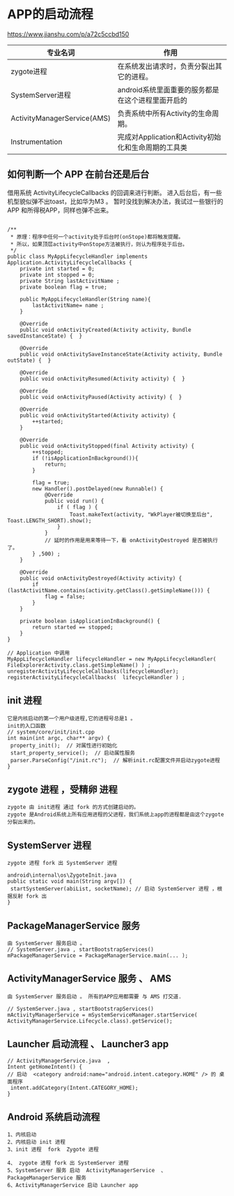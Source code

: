 # APP的启动流程
https://www.jianshu.com/p/a72c5ccbd150

专业名词|作用
-|-
zygote进程|在系统发出请求时，负责分裂出其它的进程。
SystemServer进程|android系统里面重要的服务都是在这个进程里面开启的
ActivityManagerService(AMS)|负责系统中所有Activity的生命周期。
Instrumentation|完成对Application和Activity初始化和生命周期的工具类


## 如何判断一个 APP 在前台还是后台
借用系统 ActivityLifecycleCallbacks 的回调来进行判断。
进入后台后，有一些机型貌似弹不出toast，比如华为M3 。
暂时没找到解决办法，我试过一些银行的APP 和所得税APP，同样也弹不出来。
```text

/**
 * 原理：程序中任何一个activity处于后台时(onStope)都将触发提醒。
 * 所以，如果顶层activity中onStope方法被执行，则认为程序处于后台。
 */
public class MyAppLifecycleHandler implements Application.ActivityLifecycleCallbacks {
    private int started = 0;
    private int stopped = 0;
    private String lastActivitName ;
    private boolean flag = true;

    public MyAppLifecycleHandler(String name){
        lastActivitName= name ;
    }

    @Override
    public void onActivityCreated(Activity activity, Bundle savedInstanceState) {  }

    @Override
    public void onActivitySaveInstanceState(Activity activity, Bundle outState) {  }

    @Override
    public void onActivityResumed(Activity activity) {  }

    @Override
    public void onActivityPaused(Activity activity) {  }

    @Override
    public void onActivityStarted(Activity activity) {
        ++started;
    }

    @Override
    public void onActivityStopped(final Activity activity) {
        ++stopped;
        if (!isApplicationInBackground()){
            return;
        }

        flag = true;
        new Handler().postDelayed(new Runnable() {
            @Override
            public void run() {
                if ( flag ) {
                    Toast.makeText(activity, "WkPlayer被切换至后台", Toast.LENGTH_SHORT).show();
                }
            }
            // 延时的作用是用来等待一下，看 onActivityDestroyed 是否被执行了。
        } ,500) ;
    }

    @Override
    public void onActivityDestroyed(Activity activity) {
        if (lastActivitName.contains(activity.getClass().getSimpleName())) {
            flag = false;
        }
    }

    private boolean isApplicationInBackground() {
        return started == stopped;
    }
}
```


```text
// Application 中调用
MyAppLifecycleHandler lifecycleHandler = new MyAppLifecycleHandler( FileExplorerActivity.class.getSimpleName() ) ;
unregisterActivityLifecycleCallbacks(lifecycleHandler);
registerActivityLifecycleCallbacks(  lifecycleHandler ) ;
```

##  init 进程
```text
它是内核启动的第一个用户级进程,它的进程号总是1 。
init的入口函数 
// system/core/init/init.cpp
int main(int argc, char** argv) { 
 property_init();  // 对属性进行初始化
 start_property_service();  // 启动属性服务
 parser.ParseConfig("/init.rc");  // 解析init.rc配置文件并启动zygote进程
} 
```

## zygote 进程 ，受精卵 进程
```text
zygote 由 init进程 通过 fork 的方式创建启动的。
zygote 是Android系统上所有应用进程的父进程，我们系统上app的进程都是由这个zygote分裂出来的。
```

## SystemServer 进程
```text
zygote 进程 fork 出 SystemServer 进程

android\internal\os\ZygoteInit.java 
public static void main(String argv[]) {
 startSystemServer(abiList, socketName); // 启动 SystemServer 进程 ，根据反射 fork 出
}
```

## PackageManagerService  服务
```text
由 SystemServer 服务启动 。
// SystemServer.java , startBootstrapServices() 
mPackageManagerService = PackageManagerService.main(... );
```

## ActivityManagerService 服务 、 AMS
```text
由 SystemServer 服务启动 。 所有的APP应用都需要 与 AMS 打交道.

// SystemServer.java , startBootstrapServices() 
mActivityManagerService = mSystemServiceManager.startService( ActivityManagerService.Lifecycle.class).getService();
```

## Launcher 启动流程 、 Launcher3 app
```text
// ActivityManagerService.java  , 
Intent getHomeIntent() {
// 启动  <category android:name="android.intent.category.HOME" /> 的 桌面程序
 intent.addCategory(Intent.CATEGORY_HOME); 
}
```

## Android 系统启动流程
```text
1、内核启动  
2、内核启动 init 进程
3、init 进程  fork  Zygote 进程

4、 zygote 进程 fork 出 SystemServer 进程
5、SystemServer 服务 启动  ActivityManagerService  、 PackageManagerService 服务
6、ActivityManagerService 启动 Launcher app 
```
